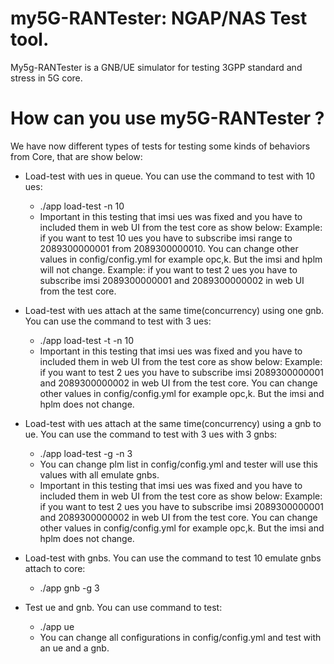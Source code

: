 # my5G-RANTester: NGAP/NAS Test tool.


My5g-RANTester is a GNB/UE simulator for testing 3GPP standard and stress in 5G core.

# How can you use my5G-RANTester ?

We have now different types of tests for testing some kinds of behaviors from Core, that are show below:

  - Load-test with ues in queue. You can use the command to test with 10 ues: 
      * ./app load-test -n 10
    - Important in this testing that imsi ues was fixed and you have to included them in web UI from the test core as show below:
    Example: if you want to test 10 ues you have to subscribe imsi range to 2089300000001 from 2089300000010. You can change
    other values in config/config.yml for example opc,k. But the imsi and hplm will not change.
    Example: if you want to test 2 ues you have to subscribe imsi 2089300000001 and 2089300000002 in web UI from the test core.
   
  - Load-test with ues attach at the same time(concurrency) using one gnb. You can use the command to test with 3 ues:
      * ./app load-test -t -n 10
    - Important in this testing that imsi ues was fixed and you have to included them in web UI from the test core as show below:
    Example: if you want to test 2 ues you have to subscribe imsi 2089300000001 and 2089300000002 in web UI from the test core. You can change
    other values in config/config.yml for example opc,k. But the imsi and hplm does not change.
    
  - Load-test with ues attach at the same time(concurrency) using a gnb to ue. You can use the command to test with 3 ues with 3 gnbs:
      * ./app load-test -g -n 3
     - You can change plm list in config/config.yml and tester will use this values with all emulate gnbs.
     - Important in this testing that imsi ues was fixed and you have to included them in web UI from the test core as show below:
     Example: if you want to test 2 ues you have to subscribe imsi 2089300000001 and 2089300000002 in web UI from the test core.  You can change
    other values in config/config.yml for example opc,k. But the imsi and hplm does not change.
    
  - Load-test with gnbs. You can use the command to test 10 emulate gnbs attach to core:
    * ./app gnb -g 3
    
  - Test ue and gnb. You can use command to test:
     * ./app ue
     - You can change all configurations in config/config.yml and test with an ue and a gnb.
   


